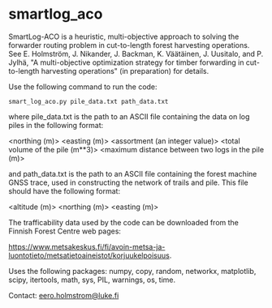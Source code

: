 # smartlog_aco
SmartLog-ACO is a heuristic, multi-objective approach to solving the forwarder routing problem in cut-to-length forest harvesting operations. See E. Holmström, J. Nikander, J. Backman, K. Väätäinen, J. Uusitalo, and P. Jylhä, "A multi-objective optimization strategy for timber forwarding in cut-to-length harvesting operations" (in preparation) for details.

Use the following command to run the code:

```
smart_log_aco.py pile_data.txt path_data.txt
```

where pile_data.txt is the path to an ASCII file containing the data on log piles in the following format:

<northing (m)> <easting (m)> <assortment (an integer value)> <total volume of the pile (m**3)> <number of logs in the pile> <maximum distance between two logs in the pile (m)>
  
and path_data.txt is the path to an ASCII file containing the forest machine GNSS trace, used in constructing the network of trails and pile. This file should have the following format:
  
<altitude (m)> <northing (m)> <easting (m)>
  
The trafficability data used by the code can be downloaded from the Finnish Forest Centre web pages:
  
https://www.metsakeskus.fi/fi/avoin-metsa-ja-luontotieto/metsatietoaineistot/korjuukelpoisuus.

Uses the following packages: numpy, copy, random, networkx, matplotlib, scipy, itertools, math, sys, PIL, warnings, os, time.

Contact: eero.holmstrom@luke.fi
